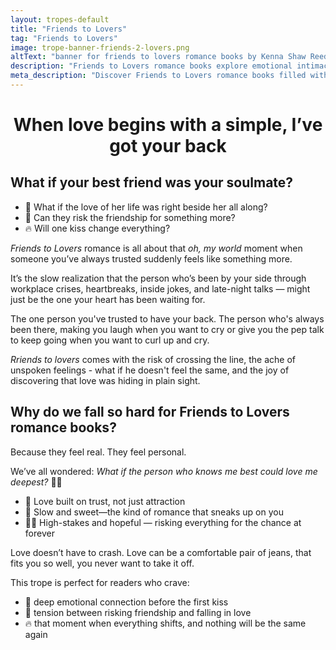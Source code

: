 ```yaml
---
layout: tropes-default
title: "Friends to Lovers"
tag: "Friends to Lovers"
image: trope-banner-friends-2-lovers.png
altText: "banner for friends to lovers romance books by Kenna Shaw Reed"
description: "Friends to Lovers romance books explore emotional intimacy, slow-burn chemistry, and the moment friendship turns into forever. When hearts cross the line, can love last?"
meta_description: "Discover Friends to Lovers romance books filled with trust, laughter, and unforgettable first kisses. Perfect for readers who believe the best relationships start as friends."
---
```


<div style="text-align:center;"> <h1><strong>When love begins with a simple, I’ve got your back</strong></h1> </div>

## What if your best friend was your soulmate?

- 💞 What if the love of her life was right beside her all along?  
- 🫢 Can they risk the friendship for something more?  
- 🔥 Will one kiss change everything?  

_Friends to Lovers_ romance is all about that _oh, my world_ moment when someone you’ve always trusted suddenly feels like something more. 

It’s the slow realization that the person who’s been by your side through workplace crises, heartbreaks, inside jokes, and late-night talks — might just be the one your heart has been waiting for.

The one person you've trusted to have your back. The person who's always been there, making you laugh when you want to cry or give you the pep talk to keep going when you want to curl up and cry.

_Rriends to lovers_ comes with the risk of crossing the line, the ache of unspoken feelings - what if he doesn't feel the same, and the joy of discovering that love was hiding in plain sight.

## Why do we fall so hard for Friends to Lovers romance books?

Because they feel real. They feel personal.

We’ve all wondered: *What if the person who knows me best could love me deepest?* 💭💘

- 🤝 Love built on trust, not just attraction  
- 🍯 Slow and sweet—the kind of romance that sneaks up on you  
- 🎯💞 High-stakes and hopeful — risking everything for the chance at forever  

Love doesn’t have to crash. Love can be a comfortable pair of jeans, that fits you so well, you never want to take it off. 

This trope is perfect for readers who crave:  
- 💞 deep emotional connection before the first kiss  
- 🫢 tension between risking friendship and falling in love  
- 🔥 that moment when everything shifts, and nothing will be the same again
